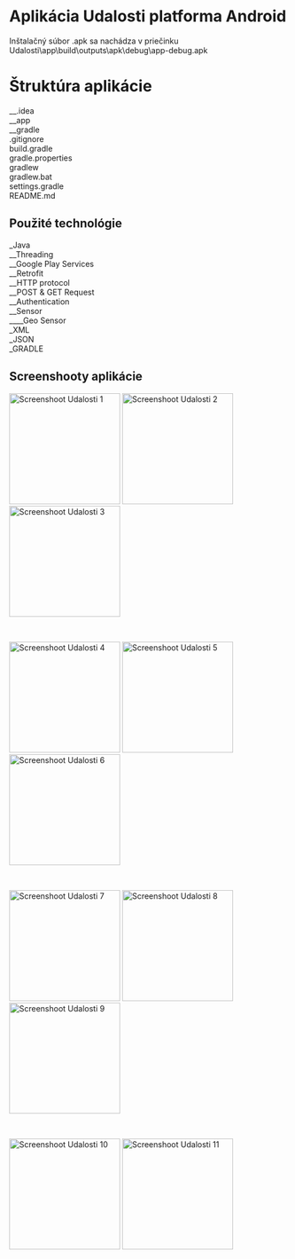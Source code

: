 # Aplikácia Udalosti platforma Android

Inštalačný súbor .apk sa nachádza v priečinku <br />
Udalosti\app\build\outputs\apk\debug\app-debug.apk <br />



# Štruktúra aplikácie

__.idea<br />
__app<br />
__gradle<br />
.gitignore<br />
build.gradle<br />
gradle.properties<br />
gradlew<br />
gradlew.bat<br />
settings.gradle<br />
README.md<br />



## Použité technológie

_Java <br />
	__Threading <br />
  __Google Play Services <br />
  __Retrofit<br />
  __HTTP protocol<br />
  __POST & GET Request<br />
  __Authentication<br />
	__Sensor <br />
		____Geo Sensor <br />
_XML <br />
_JSON <br />
_GRADLE <br />



## Screenshooty aplikácie

<p float="left">
<img src="https://i.imgur.com/gLR611B.png" alt="Screenshoot Udalosti 1" width="200"/>
<img src="https://i.imgur.com/AOJUYy6.png" alt="Screenshoot Udalosti 2" width="200"/>
<img src="https://i.imgur.com/F3HyqMe.png" alt="Screenshoot Udalosti 3" width="200"/>
</p>
<br />
<p float="left">
<img src="https://i.imgur.com/iomM2G7.png" alt="Screenshoot Udalosti 4" width="200"/>
<img src="https://i.imgur.com/rvIwZps.png" alt="Screenshoot Udalosti 5" width="200"/>
<img src="https://i.imgur.com/MNFuEdh.png" alt="Screenshoot Udalosti 6" width="200"/>
</p>
<br />
<p float="left">
<img src="https://i.imgur.com/wSCF968.png" alt="Screenshoot Udalosti 7" width="200"/>
<img src="https://i.imgur.com/a0UQZN9.png" alt="Screenshoot Udalosti 8" width="200"/>
<img src="https://i.imgur.com/AfYJU6C.png" alt="Screenshoot Udalosti 9" width="200"/>
</p>
<br />
<p float="left">
<img src="https://i.imgur.com/8T4L0DC.png" alt="Screenshoot Udalosti 10" width="200"/>
<img src="https://i.imgur.com/BglqqV8.png" alt="Screenshoot Udalosti 11" width="200"/>
</p>
